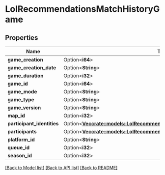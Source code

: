 # LolRecommendationsMatchHistoryGame

## Properties

Name | Type | Description | Notes
------------ | ------------- | ------------- | -------------
**game_creation** | Option<**i64**> |  | [optional]
**game_creation_date** | Option<**String**> |  | [optional]
**game_duration** | Option<**i32**> |  | [optional]
**game_id** | Option<**i64**> |  | [optional]
**game_mode** | Option<**String**> |  | [optional]
**game_type** | Option<**String**> |  | [optional]
**game_version** | Option<**String**> |  | [optional]
**map_id** | Option<**i32**> |  | [optional]
**participant_identities** | Option<[**Vec<crate::models::LolRecommendationsMatchHistoryParticipantIdentities>**](LolRecommendationsMatchHistoryParticipantIdentities.md)> |  | [optional]
**participants** | Option<[**Vec<crate::models::LolRecommendationsMatchHistoryParticipant>**](LolRecommendationsMatchHistoryParticipant.md)> |  | [optional]
**platform_id** | Option<**String**> |  | [optional]
**queue_id** | Option<**i32**> |  | [optional]
**season_id** | Option<**i32**> |  | [optional]

[[Back to Model list]](../README.md#documentation-for-models) [[Back to API list]](../README.md#documentation-for-api-endpoints) [[Back to README]](../README.md)


